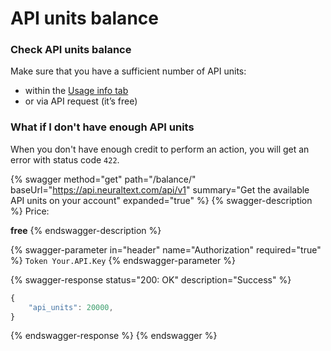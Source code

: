 # API units balance

### Check API units balance <a href="#check-api-units-balance" id="check-api-units-balance"></a>

Make sure that you have a sufficient number of API units:

* within the [Usage info tab](https://app.neuraltext.com/account/usage)
* or via API request (it’s free)

### What if I don't have enough API units <a href="#what-if-i-dont-have-enough-api-units_" id="what-if-i-dont-have-enough-api-units_"></a>

When you don't have enough credit to perform an action, you will get an error with status code `422`.

{% swagger method="get" path="/balance/" baseUrl="https://api.neuraltext.com/api/v1" summary="Get the available API units on your account" expanded="true" %}
{% swagger-description %}
Price: 

**free**
{% endswagger-description %}

{% swagger-parameter in="header" name="Authorization" required="true" %}
`Token Your.API.Key`
{% endswagger-parameter %}

{% swagger-response status="200: OK" description="Success" %}
```javascript
{
    "api_units": 20000,
}
```
{% endswagger-response %}
{% endswagger %}

